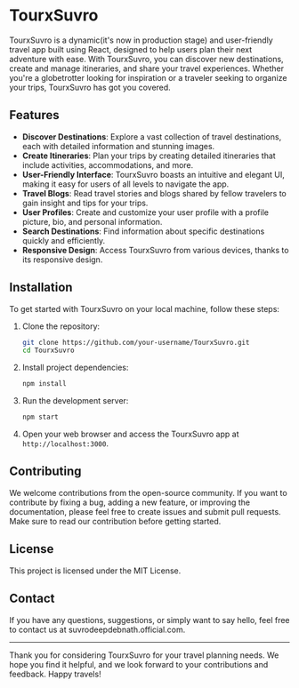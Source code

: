 # TourxSuvro

TourxSuvro is a dynamic(it's now in production stage) and user-friendly travel app built using React, designed to help users plan their next adventure with ease. With TourxSuvro, you can discover new destinations, create and manage itineraries, and share your travel experiences. Whether you're a globetrotter looking for inspiration or a traveler seeking to organize your trips, TourxSuvro has got you covered.

## Features

- **Discover Destinations**: Explore a vast collection of travel destinations, each with detailed information and stunning images.
- **Create Itineraries**: Plan your trips by creating detailed itineraries that include activities, accommodations, and more.
- **User-Friendly Interface**: TourxSuvro boasts an intuitive and elegant UI, making it easy for users of all levels to navigate the app.
- **Travel Blogs**: Read travel stories and blogs shared by fellow travelers to gain insight and tips for your trips.
- **User Profiles**: Create and customize your user profile with a profile picture, bio, and personal information.
- **Search Destinations**: Find information about specific destinations quickly and efficiently.
- **Responsive Design**: Access TourxSuvro from various devices, thanks to its responsive design.

## Installation

To get started with TourxSuvro on your local machine, follow these steps:

1. Clone the repository:
   ```bash
   git clone https://github.com/your-username/TourxSuvro.git
   cd TourxSuvro
   ```

2. Install project dependencies:
   ```bash
   npm install
   ```

3. Run the development server:
   ```bash
   npm start
   ```

4. Open your web browser and access the TourxSuvro app at `http://localhost:3000`.

## Contributing

We welcome contributions from the open-source community. If you want to contribute by fixing a bug, adding a new feature, or improving the documentation, please feel free to create issues and submit pull requests. Make sure to read our contribution before getting started.

## License

This project is licensed under the MIT License.

## Contact

If you have any questions, suggestions, or simply want to say hello, feel free to contact us at suvrodeepdebnath.official.com.

---

Thank you for considering TourxSuvro for your travel planning needs. We hope you find it helpful, and we look forward to your contributions and feedback. Happy travels!
